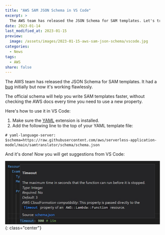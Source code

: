 ```yaml
---
title: "AWS SAM JSON Schema in VS Code"
excerpt: >
  The AWS team has released the JSON Schema for SAM templates. Let's try it out in VS Code.
date: 2023-01-14
last_modified_at: 2023-01-15
preview:
  image: /assets/images/2023-01-15-aws-sam-json-schema/vscode.jpg
categories:
  - News
tags:
  - AWS
share: false
---
```


The AWS team has released the JSON Schema for SAM templates. It had a [bug](https://github.com/aws/serverless-application-model/discussions/2645#discussioncomment-4236068) initially but now it's working flawlessly.

The official schema will help you write SAM templates faster, without checking the AWS docs every time you need to use a new property.

Here's how to use it in VS Code:

1. Make sure the [YAML](https://marketplace.visualstudio.com/items?itemName=redhat.vscode-yaml) extension is installed.
2. Add the following line to the top of your YAML template file:
```
# yaml-language-server: $schema=https://raw.githubusercontent.com/aws/serverless-application-model/main/samtranslator/schema/schema.json
```

And it's done! Now you will get suggestions from VS Code:

![VS Code SAM Schema](/assets/images/2023-01-15-aws-sam-json-schema/vscode.jpg){: class="center"}

